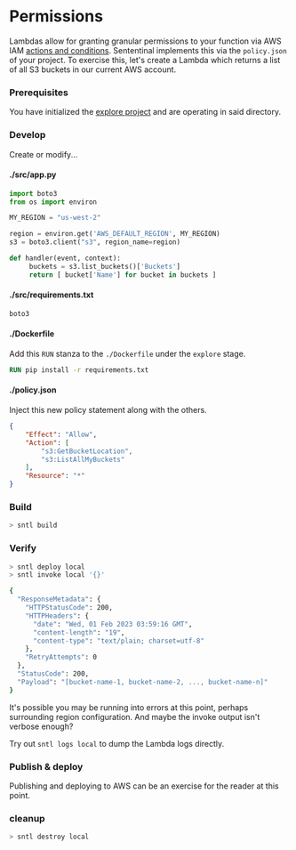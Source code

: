 # Permissions

Lambdas allow for granting granular permissions to your function via AWS IAM [actions and conditions](https://docs.aws.amazon.com/service-authorization/latest/reference/reference_policies_actions-resources-contextkeys.html). Sententinal implements this via the `policy.json` of your project. To exercise this, let's create a Lambda which returns a list of all S3 buckets in our current AWS account.

### Prerequisites

You have initialized the [explore project](/explore/project) and are operating in said directory.

### Develop

Create or modify...

<!-- tabs:start -->

#### **./src/app.py**

```python
import boto3
from os import environ

MY_REGION = "us-west-2"

region = environ.get('AWS_DEFAULT_REGION', MY_REGION)
s3 = boto3.client("s3", region_name=region)

def handler(event, context):
     buckets = s3.list_buckets()['Buckets']
     return [ bucket['Name'] for bucket in buckets ]
```

#### **./src/requirements.txt**

```txt
boto3
```

#### **./Dockerfile**

Add this `RUN` stanza to the `./Dockerfile` under the `explore` stage.

```dockerfile
RUN pip install -r requirements.txt
```

#### **./policy.json**

Inject this new policy statement along with the others.

```json
{
    "Effect": "Allow",
    "Action": [
        "s3:GetBucketLocation",
        "s3:ListAllMyBuckets"
    ],
    "Resource": "*"
}
```

<!-- tabs:end -->

### Build

```bash
> sntl build
```

### Verify
```bash
> sntl deploy local
> sntl invoke local '{}'

{
  "ResponseMetadata": {
    "HTTPStatusCode": 200,
    "HTTPHeaders": {
      "date": "Wed, 01 Feb 2023 03:59:16 GMT",
      "content-length": "19",
      "content-type": "text/plain; charset=utf-8"
    },
    "RetryAttempts": 0
  },
  "StatusCode": 200,
  "Payload": "[bucket-name-1, bucket-name-2, ..., bucket-name-n]"
}
```

It's possible you may be running into errors at this point, perhaps surrounding region configuration. And maybe the invoke output isn't verbose enough?

Try out `sntl logs local` to dump the Lambda logs directly.

### Publish & deploy

Publishing and deploying to AWS can be an exercise for the reader at this point.

### cleanup
```bash
> sntl destroy local
```
